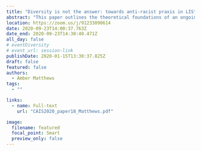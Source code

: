 ```yaml
---
title: "Diversity is not the answer: towards anti-racist praxis in LIS"
abstract: "This paper outlines the theoretical foundations of an ongoing research project examining the presence and force of systemic racism in library and information science scholarship and practice. It examines how uncritical attachment to core values like neutrality, objectivity, colour-blindness and diversity have served to entrench practices that marginalize and exclude racialized groups. Finally, it draws on scholarship in critical diversity and anti-racism studies to theorize new research trajectories for LIS that are attuned to structural dimensions of power and privilege."
location: https://zoom.us/j/91233090614
date: 2020-09-23T14:00:37.763Z
date_end: 2020-09-23T14:30:40.471Z
all_day: false
# eventDiversity
# event_url: session-link
publishDate: 2020-01-15T13:30:37.825Z
draft: false
featured: false
authors:
  - Amber Matthews
tags:
  - ""

links:
  - name: Full-text
    url: "CAIS2020_paper18_Matthews.pdf"

image:
  filename: featured
  focal_point: Smart
  preview_only: false
---
```

